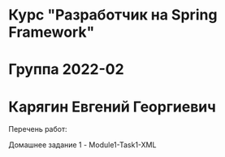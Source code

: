 # Курс "Разработчик на Spring Framework"
# Группа 2022-02
# Карягин Евгений Георгиевич


Перечень работ: 

Домашнее задание 1 - Module1-Task1-XML